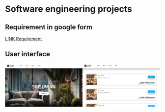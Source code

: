 # Software engineering projects

## Requirement in google form

[LINK Requirement](https://docs.google.com/forms/d/e/1FAIpQLSf6AgXbT_fwlhPnOTGwGzxmk2nNK89mOGkmMhegG2epnSjosA/viewform)

## User interface

<img hight="700" width="700" src="https://github.com/beerser/Software-Engineering-Projects/blob/main/user-interface-design/user-interface-design-website-book-an-apartment-room.jpg">
